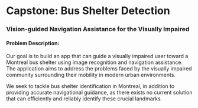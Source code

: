 # Capstone: Bus Shelter Detection
### Vision-guided Navigation Assistance for the Visually Impaired
#### Problem Description:

Our goal is to build an app that can guide a visually impaired user toward a Montreal bus shelter using image recognition and navigation assistance. The application aims to address the problems faced by the visually impaired community surrounding their mobility in modern urban environments.

 We seek to tackle bus shelter identification in Montreal, in addition to providing accurate navigational guidance, as there exists no current solution that can efficiently and reliably identify these crucial landmarks.

